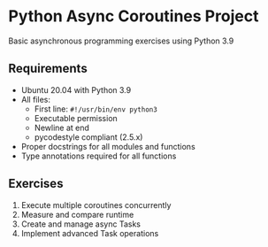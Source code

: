 # Python Async Coroutines Project

Basic asynchronous programming exercises using Python 3.9

## Requirements
- Ubuntu 20.04 with Python 3.9
- All files:
  - First line: `#!/usr/bin/env python3`
  - Executable permission
  - Newline at end
  - pycodestyle compliant (2.5.x)
- Proper docstrings for all modules and functions
- Type annotations required for all functions

## Exercises
1. Execute multiple coroutines concurrently
2. Measure and compare runtime
3. Create and manage async Tasks
4. Implement advanced Task operations
